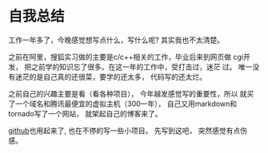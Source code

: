 自我总结
===============


工作一年多了，今晚感觉想写点什么，写什么呢? 其实我也不太清楚。

之前在阿里，搜狐实习做的主要是c/c++相关的工作，毕业后来到网页做
cgi开发， 把之前学的知识忘了很多。在这一年的工作中，受打击过，迷茫
过。 唯一没有迷茫的是自己真的还很菜，要学的还太多， 代码写的还太烂。

之前自己的兴趣主要是看（看各种项目）， 今年越发感觉写的重要性，所以
就买了一个域名和腾讯最便宜的虚拟主机（300一年）， 自己又用markdown和
tornado写了一个网站， 就架起自己的博客来了。

[github](https://github.com/hljyunxi)也用起来了, 也在不停的写一些小项目。
先写到这吧， 突然感觉有点伤感。

